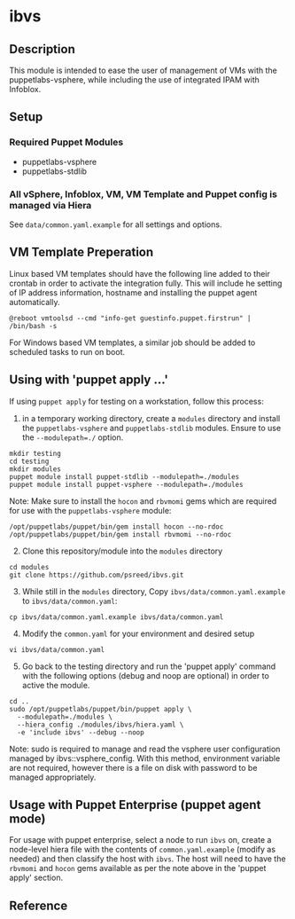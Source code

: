 # ibvs


## Description

This module is intended to ease the user of management of VMs with the 
puppetlabs-vsphere, while including the use of integrated IPAM with Infoblox.

## Setup

### Required Puppet Modules 

* puppetlabs-vsphere
* puppetlabs-stdlib

### All vSphere, Infoblox, VM, VM Template and Puppet config is managed via Hiera

See `data/common.yaml.example` for all settings and options.

## VM Template Preperation

Linux based VM templates should have the following line added to their
crontab in order to activate the integration fully. This will include 
he setting of IP address information, hostname and installing the 
puppet agent automatically.
```
@reboot vmtoolsd --cmd "info-get guestinfo.puppet.firstrun" | /bin/bash -s
```

For Windows based VM templates, a similar job should be added to scheduled 
tasks to run on boot.

## Using with 'puppet apply ...'

If using `puppet apply` for testing on a workstation, follow this process:

1. in a temporary working directory, create a `modules` directory and 
install the `puppetlabs-vsphere` and `puppetlabs-stdlib` modules. Ensure to
use the `--modulepath=./` option.
```
mkdir testing
cd testing
mkdir modules
puppet module install puppet-stdlib --modulepath=./modules
puppet module install puppet-vsphere --modulepath=./modules
```
Note: Make sure to install the `hocon` and `rbvmomi` gems which are required
for use with the `puppetlabs-vsphere` module:
```
/opt/puppetlabs/puppet/bin/gem install hocon --no-rdoc
/opt/puppetlabs/puppet/bin/gem install rbvmomi --no-rdoc
```
2. Clone this repository/module into the `modules` directory
```
cd modules
git clone https://github.com/psreed/ibvs.git
```
3. While still in the `modules` directory, Copy `ibvs/data/common.yaml.example`
to `ibvs/data/common.yaml`:
```
cp ibvs/data/common.yaml.example ibvs/data/common.yaml
```
4. Modify the `common.yaml` for your environment and desired setup
```
vi ibvs/data/common.yaml
```
5. Go back to the testing directory and run the 'puppet apply' command with the 
following options (debug and noop are optional) in order to active the module.
```
cd ..
sudo /opt/puppetlabs/puppet/bin/puppet apply \
  --modulepath=./modules \
  --hiera_config ./modules/ibvs/hiera.yaml \
  -e 'include ibvs' --debug --noop
```
Note: sudo is required to manage and read the vsphere user configuration 
managed by ibvs::vsphere_config. With this method, environment variable are 
not required, however there is a file on disk with password to be managed 
appropriately.

## Usage with Puppet Enterprise (puppet agent mode)

For usage with puppet enterprise, select a node to run `ibvs` on, create a 
node-level hiera file with the contents of `common.yaml.example` (modify as
needed) and then classify the host with `ibvs`. The host will need to have 
the `rbvmomi` and `hocon` gems available as per the note above in the 
'puppet apply' section.

## Reference

